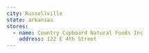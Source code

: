 ```yaml
---
city: Russellville
state: arkansas
stores:
  - name: Country Cupboard Natural Foods Inc
    address: 122 E 4th Street
---
```

